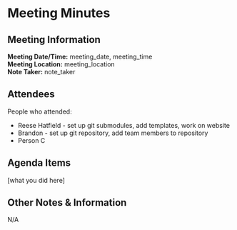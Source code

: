# Meeting Minutes
## Meeting Information
**Meeting Date/Time:** meeting_date, meeting_time  
**Meeting Location:** meeting_location  
**Note Taker:** note_taker  

## Attendees
People who attended:
- Reese Hatfield - set up git submodules, add templates, work on website
- Brandon - set up git repository, add team members to repository
- Person C

## Agenda Items

[what you did here]

## Other Notes & Information
N/A
